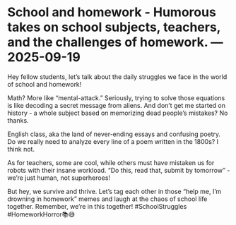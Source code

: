 # School and homework - Humorous takes on school subjects, teachers, and the challenges of homework. — 2025-09-19

Hey fellow students, let’s talk about the daily struggles we face in the world of school and homework! 

Math? More like “mental-attack.” Seriously, trying to solve those equations is like decoding a secret message from aliens. And don’t get me started on history - a whole subject based on memorizing dead people’s mistakes? No thanks.

English class, aka the land of never-ending essays and confusing poetry. Do we really need to analyze every line of a poem written in the 1800s? I think not.

As for teachers, some are cool, while others must have mistaken us for robots with their insane workload. “Do this, read that, submit by tomorrow” - we’re just human, not superheroes!

But hey, we survive and thrive. Let’s tag each other in those “help me, I’m drowning in homework” memes and laugh at the chaos of school life together. Remember, we’re in this together! #SchoolStruggles #HomeworkHorror📚😅